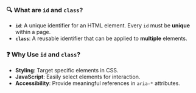 

### 🔍 What are `id` and `class`?

* **`id`**: A unique identifier for an HTML element. Every `id` must be **unique** within a page.
* **`class`**: A reusable identifier that can be applied to **multiple** elements.



### ❓ Why Use `id` and `class`?

* **Styling**: Target specific elements in CSS.
* **JavaScript**: Easily select elements for interaction.
* **Accessibility**: Provide meaningful references in `aria-*` attributes.
